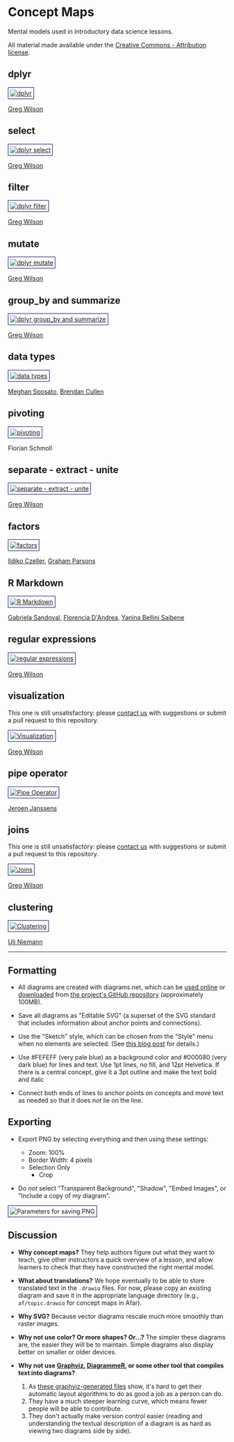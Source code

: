 # Concept Maps

Mental models used in introductory data science lessons.

All material made available under the [Creative Commons - Attribution license](LICENSE.md).

## dplyr

<a href="en/dplyr.svg"><img src="en/dplyr.svg" alt="dplyr" style="border: 1px solid #000080; padding: 4px;" /></a>

[Greg Wilson][wilson-greg]

## select

<a href="en/select.svg"><img src="en/select.svg" alt="dplyr select" style="border: 1px solid #000080; padding: 4px;" /></a>

[Greg Wilson][wilson-greg]

## filter

<a href="en/filter.svg"><img src="en/filter.svg" alt="dplyr filter" style="border: 1px solid #000080; padding: 4px;" /></a>

[Greg Wilson][wilson-greg]

## mutate

<a href="en/mutate.svg"><img src="en/mutate.svg" alt="dplyr mutate" style="border: 1px solid #000080; padding: 4px;" /></a>

[Greg Wilson][wilson-greg]

## group_by and summarize

<a href="en/group_by-summarize.svg"><img src="en/group_by-summarize.svg" alt="dplyr group_by and summarize" style="border: 1px solid #000080; padding: 4px;" /></a>

[Greg Wilson][wilson-greg]

## data types

<a href="en/data-types.svg"><img src="en/data-types.svg" alt="data types" style="border: 1px solid #000080; padding: 4px;" /></a>

[Meghan Sposato][sposato-meghan],
[Brendan Cullen][cullen-brendan]

## pivoting

<a href="en/pivoting.svg"><img src="en/pivoting.svg" alt="pivoting" style="border: 1px solid #000080; padding: 4px;" /></a>

Florian Schmoll

## separate - extract - unite

<a href="en/separate-extract-unite.svg"><img src="en/separate-extract-unite.svg" alt="separate - extract - unite" style="border: 1px solid #000080; padding: 4px;" /></a>

[Greg Wilson][wilson-greg]

## factors

<a href="en/factors.svg"><img src="en/factors.svg" alt="factors" style="border: 1px solid #000080; padding: 4px;" /></a>

[Ildiko Czeller][czeller-ildiko], [Graham Parsons][parsons-graham]

## R Markdown

<a href="en/rmarkdown.svg"><img src="en/rmarkdown.svg" alt="R Markdown" style="border: 1px solid #000080; padding: 4px;" /></a>

[Gabriela Sandoval][sandoval-gabriela],
[Florencia D'Andrea][dandrea-florencia],
[Yanina Bellini Saibene][bellini-saibene-yanina]

## regular expressions

<a href="en/regular-expressions.svg"><img src="en/regular-expressions.svg" alt="regular expressions" style="border: 1px solid #000080; padding: 4px;" /></a>

[Greg Wilson][wilson-greg]

## visualization

This one is still unsatisfactory: please [contact us](mailto:greg.wilson@rstudio.com) with suggestions or submit a pull request to this repository.

<a href="en/visualization.svg"><img src="en/visualization.svg" alt="Visualization" style="border: 1px solid #000080; padding: 4px;" /></a>

[Greg Wilson][wilson-greg]

## pipe operator

<a href="en/pipe-operator.svg"><img src="en/pipe-operator.svg" alt="Pipe Operator" style="border: 1px solid #000080; padding: 4px;" /></a>

[Jeroen Janssens][janssens-jeroen]

## joins

This one is still unsatisfactory: please [contact us](mailto:greg.wilson@rstudio.com) with suggestions or submit a pull request to this repository.

<a href="en/join.svg"><img src="en/join.svg" alt="Joins" style="border: 1px solid #000080; padding: 4px;" /></a>

[Greg Wilson][wilson-greg]

## clustering

<a href="en/clustering.svg"><img src="en/clustering.svg" alt="Clustering" style="border: 1px solid #000080; padding: 4px;" /></a>

[Uli Niemann][niemann-uli]

---

## Formatting

-   All diagrams are created with diagrams.net,
    which can be [used online](https://app.diagrams.net/)
    or [downloaded](https://github.com/jgraph/drawio-desktop/releases/tag/v13.6.2)
    from [the project's GitHub repository](https://github.com/jgraph/drawio)
    (approximately 100MB).

-   Save all diagrams as "Editable SVG"
    (a superset of the SVG standard that includes information about anchor points and connections).

-   Use the "Sketch" style,
    which can be chosen from the "Style" menu when no elements are selected.
    (See [this blog post](https://www.diagrams.net/blog/rough-style) for details.)

-   Use #FEFEFF (very pale blue) as a background color
    and #000080 (very dark blue) for lines and text.
    Use 1pt lines, no fill, and 12pt Helvetica.
    If there is a central concept,
    give it a 3pt outline
    and make the text bold and italic

-   Connect both ends of lines to anchor points on concepts
    and move text as needed so that it does *not* lie on the line.

## Exporting

-   Export PNG by selecting everything and then using these settings:
    -   Zoom: 100%
    -   Border Width: 4 pixels
    -   Selection Only
        -   Crop

-   Do *not* select "Transparent Background", "Shadow", "Embed Images",
    or "Include a copy of my diagram".

<img src="save-png-parameters.png" alt="Parameters for saving PNG" style="border: 1px solid #000080; padding: 4px;"/>

## Discussion

-   **Why concept maps?**
    They help authors figure out what they want to teach,
    give other instructors a quick overview of a lesson,
    and allow learners to check that they have constructed the right mental model.

-   **What about translations?**
    We hope eventually to be able to store translated text in the `.drawio` files.
    For now,
    please copy an existing diagram and save it in the appropriate language directory
    (e.g., `af/topic.drawio` for concept maps in Afar).

-   **Why SVG?**
    Because vector diagrams rescale much more smoothly than raster images.

-   **Why not use color? Or more shapes? Or...?**
    The simpler these diagrams are,
    the easier they will be to maintain.
    Simple diagrams also display better on smaller or older devices.

-   **Why not use [Graphviz](https://graphviz.org/),
    [DiagrammeR](https://rich-iannone.github.io/DiagrammeR/),
    or some other tool that compiles text into diagrams?**
    1.  As [these graphviz-generated files](./dot/README.md) show,
        it's hard to get their automatic layout algorithms
        to do as good a job as a person can do.
    2.  They have a much steeper learning curve,
        which means fewer people will be able to contribute.
    3.  They don't actually make version control easier
        (reading and understanding the textual description of a diagram
        is as hard as viewing two diagrams side by side).

[bellini-saibene-yanina]: https://yabellini.netlify.app/
[cullen-brendan]: https://bcullen.rbind.io/
[czeller-ildiko]: https://ildiczeller.com/
[dandrea-florencia]: https://florencia.netlify.app/
[janssens-jeroen]: https://jeroenjanssens.com
[niemann-uli]: https://www.linkedin.com/in/uli-niemann/
[parsons-graham]: http://grahamrp.com/
[sandoval-gabriela]: https://twitter.com/GabySandovalM
[sposato-meghan]: https://education.rstudio.com/trainers/people/sposato+meghan/
[wilson-greg]: http://third-bit.com
